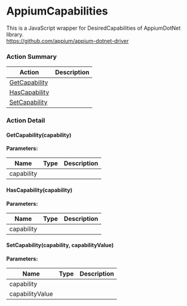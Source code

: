 # AppiumCapabilities

This is a JavaScript wrapper for DesiredCapabilities of AppiumDotNet library.<br>https://github.com/appium/appium-dotnet-driver






<!-- ============================== property summary ========================== -->

	
<!-- ============================== action summary ========================== -->



### Action Summary

|  **Action** | **Description** | 
| ----------- | --------------- |
|	[GetCapability](#GetCapability) |  |
|	[HasCapability](#HasCapability) |  |
|	[SetCapability](#SetCapability) |  |




<!-- ============================== property detail ========================== -->
	
	
<!-- ============================== action detail ========================== -->
	
### Action Detail
		
<a name="GetCapability"></a>    
#### GetCapability(capability)




**Parameters:**

|	**Name** | **Type** | **Description** |
| ---------- | -------- | --------------- |
| capability |  |	 |





<a name="see.also.appiumcapabilities.getcapability"></a>

<a name="HasCapability"></a>    
#### HasCapability(capability)




**Parameters:**

|	**Name** | **Type** | **Description** |
| ---------- | -------- | --------------- |
| capability |  |	 |





<a name="see.also.appiumcapabilities.hascapability"></a>

<a name="SetCapability"></a>    
#### SetCapability(capability, capabilityValue)




**Parameters:**

|	**Name** | **Type** | **Description** |
| ---------- | -------- | --------------- |
| capability |  |	 |
| capabilityValue |  |	 |





<a name="see.also.appiumcapabilities.setcapability"></a>

	


